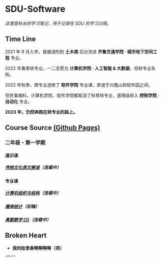 # **SDU-Software**

*这里是秋水的学习笔记，用于记录在 SDU 的学习过程。*

## **Time Line**

2021 年 9 月入学，我被调剂到 **土木类** 后分流进 **齐鲁交通学院 · 城市地下空间工程** 专业。

2022 年春季转专业，一二志愿为 **计算机学院 · 人工智能 & 大数据**，但转专业失败。

2022 年秋季，跨专业选修了 **软件学院** 专业课，奔波于兴隆山和软件园之间。

但世事难料，计算机学院、软件学院都取消了秋季转专业，遂降级转入 **控制学院 · 自动化** 专业。

**2023 年，仍然奔跑在转专业的路上。**

## **Course Source**  [(Github Pages)](https://akisui.github.io/SDU-Software/)

### **二年级・第一学期**

#### 通识课

##### [传统文化英文解读](传统文化英文解读/note.html)（连载中）

#### 专业课

##### [计算机组织与结构](计算机组织与结构/note.html)（连载中）

##### [概率统计](概率统计/note.html)（初稿）

##### [离散数学 (2)](离散数学(2)/notes.html)（连载中）







## **Broken Heart**

- **我的绘里香啊啊啊啊（哭）**

<img src="illus/IMG_6732.png" alt="IMG_6732" style="zoom:40%;" />
